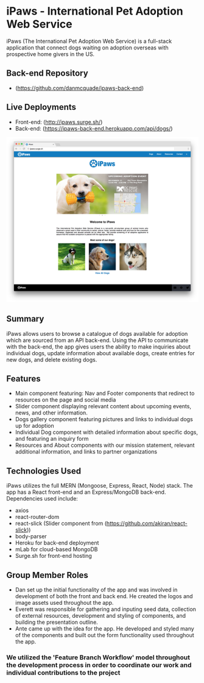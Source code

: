 # iPaws - International Pet Adoption Web Service

iPaws (The International Pet Adoption Web Service) is a full-stack application that connect dogs waiting on adoption overseas with prospective home givers in the US.

## Back-end Repository
- (https://github.com/danmcquade/ipaws-back-end)

## Live Deployments
- Front-end: (http://ipaws.surge.sh/)
- Back-end: (https://ipaws-back-end.herokuapp.com/api/dogs/)

![iPaws Preview Screenshot](https://github.com/danmcquade/ipaws-front-end/blob/master/preview.png)

## Summary

iPaws allows users to browse a catalogue of dogs available for adoption which are sourced from an API back-end. Using the API to communicate with the back-end, the app gives users the ability to make inquiries about individual dogs, update information about available dogs, create entries for new dogs, and delete existing dogs.

## Features
- Main component featuring: Nav and Footer components that redirect to resources on the page and social media
- Slider component displaying relevant content about upcoming events, news, and other information.
- Dogs gallery component featuring pictures and links to individual dogs up for adoption
- Individual Dog component with detailed information about specific dogs, and featuring an inquiry form
- Resources and About components with our mission statement, relevant additional information, and links to partner organizations

## Technologies Used
iPaws utilizes the full MERN (Mongoose, Express, React, Node) stack. The app has a React front-end and an Express/MongoDB back-end. Dependencies used include:
- axios
- react-router-dom
- react-slick (Slider component from (https://github.com/akiran/react-slick))
- body-parser
- Heroku for back-end deployment
- mLab for cloud-based MongoDB
- Surge.sh for front-end hosting

## Group Member Roles
- Dan set up the initial functionality of the app and was involved in development of both the front and back end. He created the logos and image assets used throughout the app.
- Everett was responsible for gathering and inputing seed data, collection of external resources, development and styling of components, and building the presentation outline.
- Ante came up with the idea for the app. He developed and styled many of the components and built out the form functionality used throughout the app.

### We utilized the 'Feature Branch Workflow' model throughout the development process in order to coordinate our work and individual contributions to the project
